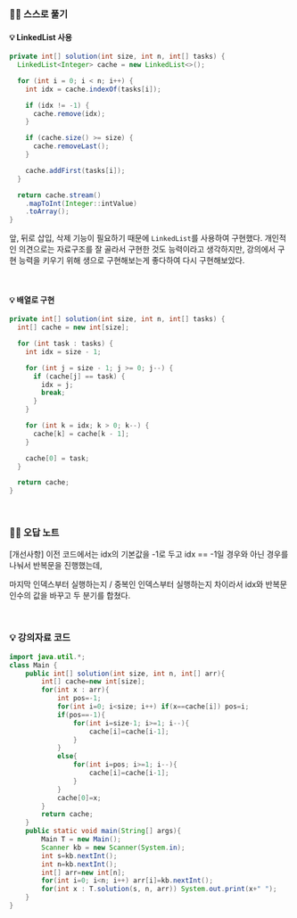 ### 💪🏻 스스로 풀기
#### 💡 LinkedList 사용
``` java
private int[] solution(int size, int n, int[] tasks) {
  LinkedList<Integer> cache = new LinkedList<>();

  for (int i = 0; i < n; i++) {
    int idx = cache.indexOf(tasks[i]);

    if (idx != -1) {
      cache.remove(idx);
    }

    if (cache.size() >= size) {
      cache.removeLast();
    }

    cache.addFirst(tasks[i]);
  }

  return cache.stream()
    .mapToInt(Integer::intValue)
    .toArray();
}
```
앞, 뒤로 삽입, 삭제 기능이 필요하기 때문에 `LinkedList`를 사용하여 구현했다.
개인적인 의견으로는 자료구조를 잘 골라서 구현한 것도 능력이라고 생각하지만, 강의에서 구현 능력을 키우기 위해 생으로 구현해보는게 좋다하여 다시 구현해보았다.

<br>

#### 💡 배열로 구현
``` java
private int[] solution(int size, int n, int[] tasks) {
  int[] cache = new int[size];

  for (int task : tasks) {
    int idx = size - 1;

    for (int j = size - 1; j >= 0; j--) {
      if (cache[j] == task) {
        idx = j;
        break;
      }
    }

    for (int k = idx; k > 0; k--) {
      cache[k] = cache[k - 1];
    }

    cache[0] = task;
  }

  return cache;
}
```

<br>

### ✍🏻 오답 노트
[개선사항]
이전 코드에서는 idx의 기본값을 -1로 두고 idx == -1일 경우와 아닌 경우를 나눠서 반복문을 진행했는데,

마지막 인덱스부터 실행하는지 / 중복인 인덱스부터 실행하는지 차이라서 idx와 반복문 인수의 값을 바꾸고 두 분기를 합쳤다.

<br>

### 💡 강의자료 코드
``` java
import java.util.*;
class Main {	
	public int[] solution(int size, int n, int[] arr){
		int[] cache=new int[size];
		for(int x : arr){
			int pos=-1;
			for(int i=0; i<size; i++) if(x==cache[i]) pos=i;
			if(pos==-1){
				for(int i=size-1; i>=1; i--){
					cache[i]=cache[i-1];
				}
			}
			else{
				for(int i=pos; i>=1; i--){
					cache[i]=cache[i-1];
				}
			}
			cache[0]=x;
		}
		return cache;
	}
	public static void main(String[] args){
		Main T = new Main();
		Scanner kb = new Scanner(System.in);
		int s=kb.nextInt();
		int n=kb.nextInt();
		int[] arr=new int[n];
		for(int i=0; i<n; i++) arr[i]=kb.nextInt();
		for(int x : T.solution(s, n, arr)) System.out.print(x+" ");
	}
}
```
